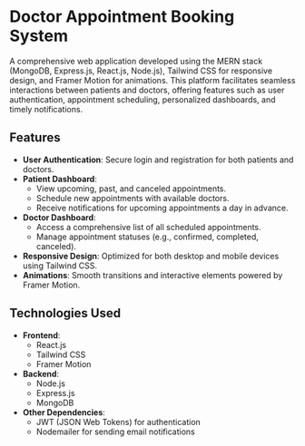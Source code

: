 # Doctor Appointment Booking System

A comprehensive web application developed using the MERN stack (MongoDB, Express.js, React.js, Node.js), Tailwind CSS for responsive design, and Framer Motion for animations. This platform facilitates seamless interactions between patients and doctors, offering features such as user authentication, appointment scheduling, personalized dashboards, and timely notifications.

## Features

- **User Authentication**: Secure login and registration for both patients and doctors.
- **Patient Dashboard**:
  - View upcoming, past, and canceled appointments.
  - Schedule new appointments with available doctors.
  - Receive notifications for upcoming appointments a day in advance.
- **Doctor Dashboard**:
  - Access a comprehensive list of all scheduled appointments.
  - Manage appointment statuses (e.g., confirmed, completed, canceled).
- **Responsive Design**: Optimized for both desktop and mobile devices using Tailwind CSS.
- **Animations**: Smooth transitions and interactive elements powered by Framer Motion.

## Technologies Used

- **Frontend**:
  - React.js
  - Tailwind CSS
  - Framer Motion
- **Backend**:
  - Node.js
  - Express.js
  - MongoDB
- **Other Dependencies**:
  - JWT (JSON Web Tokens) for authentication
  - Nodemailer for sending email notifications
